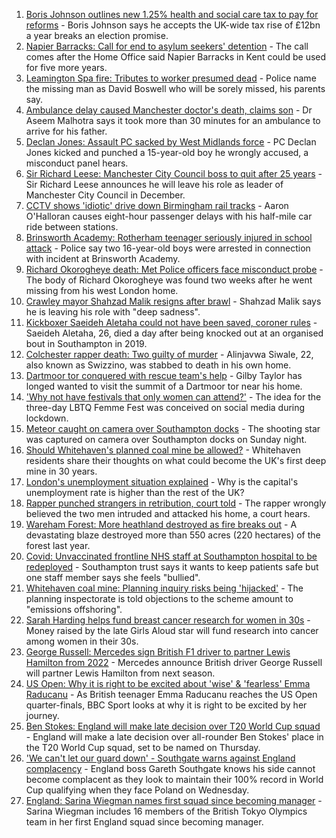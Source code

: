 1. [Boris Johnson outlines new 1.25% health and social care tax to pay for reforms](https://www.bbc.co.uk/news/uk-politics-58476632?at_medium=RSS&at_campaign=KARANGA) - Boris Johnson says he accepts the UK-wide tax rise of £12bn a year breaks an election promise.
2. [Napier Barracks: Call for end to asylum seekers' detention](https://www.bbc.co.uk/news/uk-england-kent-58478166?at_medium=RSS&at_campaign=KARANGA) - The call comes after the Home Office said Napier Barracks in Kent could be used for five more years.
3. [Leamington Spa fire: Tributes to worker presumed dead](https://www.bbc.co.uk/news/uk-england-coventry-warwickshire-58481247?at_medium=RSS&at_campaign=KARANGA) - Police name the missing man as David Boswell who will be sorely missed, his parents say.
4. [Ambulance delay caused Manchester doctor's death, claims son](https://www.bbc.co.uk/news/uk-england-manchester-58478138?at_medium=RSS&at_campaign=KARANGA) - Dr Aseem Malhotra says it took more than 30 minutes for an ambulance to arrive for his father.
5. [Declan Jones: Assault PC sacked by West Midlands force](https://www.bbc.co.uk/news/uk-england-birmingham-58481111?at_medium=RSS&at_campaign=KARANGA) - PC Declan Jones kicked and punched a 15-year-old boy he wrongly accused, a misconduct panel hears.
6. [Sir Richard Leese: Manchester City Council boss to quit after 25 years](https://www.bbc.co.uk/news/uk-england-manchester-58482500?at_medium=RSS&at_campaign=KARANGA) - Sir Richard Leese announces he will leave his role as leader of Manchester City Council in December.
7. [CCTV shows 'idiotic' drive down Birmingham rail tracks](https://www.bbc.co.uk/news/uk-england-birmingham-58479017?at_medium=RSS&at_campaign=KARANGA) - Aaron O'Halloran causes eight-hour passenger delays with his half-mile car ride between stations.
8. [Brinsworth Academy: Rotherham teenager seriously injured in school attack](https://www.bbc.co.uk/news/uk-england-south-yorkshire-58473690?at_medium=RSS&at_campaign=KARANGA) - Police say two 16-year-old boys were arrested in connection with incident at Brinsworth Academy.
9. [Richard Okorogheye death: Met Police officers face misconduct probe](https://www.bbc.co.uk/news/uk-england-london-58478688?at_medium=RSS&at_campaign=KARANGA) - The body of Richard Okorogheye was found two weeks after he went missing from his west London home.
10. [Crawley mayor Shahzad Malik resigns after brawl](https://www.bbc.co.uk/news/uk-england-sussex-58478157?at_medium=RSS&at_campaign=KARANGA) - Shahzad Malik says he is leaving his role with "deep sadness".
11. [Kickboxer Saeideh Aletaha could not have been saved, coroner rules](https://www.bbc.co.uk/news/uk-england-hampshire-58475027?at_medium=RSS&at_campaign=KARANGA) - Saeideh Aletaha, 26, died a day after being knocked out at an organised bout in Southampton in 2019.
12. [Colchester rapper death: Two guilty of murder](https://www.bbc.co.uk/news/uk-england-essex-58475938?at_medium=RSS&at_campaign=KARANGA) - Alinjavwa Siwale, 22, also known as Swizzino, was stabbed to death in his own home.
13. [Dartmoor tor conquered with rescue team's help](https://www.bbc.co.uk/news/uk-england-devon-58469025?at_medium=RSS&at_campaign=KARANGA) - Gilby Taylor has longed wanted to visit the summit of a Dartmoor tor near his home.
14. ['Why not have festivals that only women can attend?'](https://www.bbc.co.uk/news/uk-england-derbyshire-58464519?at_medium=RSS&at_campaign=KARANGA) - The idea for the three-day LBTQ Femme Fest was conceived on social media during lockdown.
15. [Meteor caught on camera over Southampton docks](https://www.bbc.co.uk/news/uk-england-hampshire-58464279?at_medium=RSS&at_campaign=KARANGA) - The shooting star was captured on camera over Southampton docks on Sunday night.
16. [Should Whitehaven's planned coal mine be allowed?](https://www.bbc.co.uk/news/uk-england-cumbria-58467220?at_medium=RSS&at_campaign=KARANGA) - Whitehaven residents share their thoughts on what could become the UK's first deep mine in 30 years.
17. [London's unemployment situation explained](https://www.bbc.co.uk/news/uk-england-london-58440690?at_medium=RSS&at_campaign=KARANGA) - Why is the capital's unemployment rate is higher than the rest of the UK?
18. [Rapper punched strangers in retribution, court told](https://www.bbc.co.uk/news/uk-england-manchester-58479507?at_medium=RSS&at_campaign=KARANGA) - The rapper wrongly believed the two men intruded and attacked his home, a court hears.
19. [Wareham Forest: More heathland destroyed as fire breaks out](https://www.bbc.co.uk/news/uk-england-dorset-58479215?at_medium=RSS&at_campaign=KARANGA) - A devastating blaze destroyed more than 550 acres (220 hectares) of the forest last year.
20. [Covid: Unvaccinated frontline NHS staff at Southampton hospital to be redeployed](https://www.bbc.co.uk/news/uk-england-hampshire-58408971?at_medium=RSS&at_campaign=KARANGA) - Southampton trust says it wants to keep patients safe but one staff member says she feels "bullied".
21. [Whitehaven coal mine: Planning inquiry risks being 'hijacked'](https://www.bbc.co.uk/news/uk-england-cumbria-58467209?at_medium=RSS&at_campaign=KARANGA) - The planning inspectorate is told objections to the scheme amount to "emissions offshoring".
22. [Sarah Harding helps fund breast cancer research for women in 30s](https://www.bbc.co.uk/news/entertainment-arts-58476756?at_medium=RSS&at_campaign=KARANGA) - Money raised by the late Girls Aloud star will fund research into cancer among women in their 30s.
23. [George Russell: Mercedes sign British F1 driver to partner Lewis Hamilton from 2022](https://www.bbc.co.uk/sport/formula1/58474646?at_medium=RSS&at_campaign=KARANGA) - Mercedes announce British driver George Russell will partner Lewis Hamilton from next season.
24. [US Open: Why it is right to be excited about 'wise' & 'fearless' Emma Raducanu](https://www.bbc.co.uk/sport/tennis/58469895?at_medium=RSS&at_campaign=KARANGA) - As British teenager Emma Raducanu reaches the US Open quarter-finals, BBC Sport looks at why it is right to be excited by her journey.
25. [Ben Stokes: England will make late decision over T20 World Cup squad](https://www.bbc.co.uk/sport/cricket/58469736?at_medium=RSS&at_campaign=KARANGA) - England will make a late decision over all-rounder Ben Stokes' place in the T20 World Cup squad, set to be named on Thursday.
26. ['We can't let our guard down' - Southgate warns against England complacency](https://www.bbc.co.uk/sport/football/58404777?at_medium=RSS&at_campaign=KARANGA) - England boss Gareth Southgate knows his side cannot become complacent as they look to maintain their 100% record in World Cup qualifying when they face Poland on Wednesday.
27. [England: Sarina Wiegman names first squad since becoming manager](https://www.bbc.co.uk/sport/football/58480913?at_medium=RSS&at_campaign=KARANGA) - Sarina Wiegman includes 16 members of the British Tokyo Olympics team in her first England squad since becoming manager.
